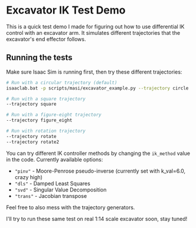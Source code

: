 # Excavator IK Test Demo

This is a quick test demo I made for figuring out how to use differential IK control with an excavator arm. It simulates different trajectories that the excavator's end effector follows.

## Running the tests

Make sure Isaac Sim is running first, then try these different trajectories:

```bash
# Run with a circular trajectory (default)
isaaclab.bat -p scripts/masi/excavator_example.py --trajectory circle

# Run with a square trajectory
--trajectory square

# Run with a figure-eight trajectory
--trajectory figure_eight

# Run with rotation trajectory
--trajectory rotate
--trajectory rotate2
```


You can try different IK controller methods by changing the `ik_method` value in the code. Currently available options:

- `"pinv"` - Moore-Penrose pseudo-inverse (currently set with k_val=6.0, crazy high)
- `"dls"` - Damped Least Squares 
- `"svd"` - Singular Value Decomposition
- `"trans"` - Jacobian transpose

Feel free to also mess with the trajectory generators.

I'll try to run these same test on real 1:14 scale excavator soon, stay tuned!

